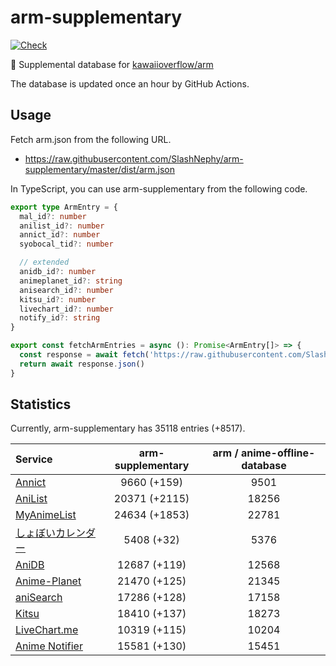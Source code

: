 # arm-supplementary

[![Check](https://github.com/SlashNephy/arm-supplementary/actions/workflows/check-node.yml/badge.svg)](https://github.com/SlashNephy/arm-supplementary/actions/workflows/check-node.yml)

💊 Supplemental database for [kawaiioverflow/arm](https://github.com/kawaiioverflow/arm)

The database is updated once an hour by GitHub Actions.

## Usage

Fetch arm.json from the following URL.

- https://raw.githubusercontent.com/SlashNephy/arm-supplementary/master/dist/arm.json

In TypeScript, you can use arm-supplementary from the following code.

```TypeScript
export type ArmEntry = {
  mal_id?: number
  anilist_id?: number
  annict_id?: number
  syobocal_tid?: number

  // extended
  anidb_id?: number
  animeplanet_id?: string
  anisearch_id?: number
  kitsu_id?: number
  livechart_id?: number
  notify_id?: string
}

export const fetchArmEntries = async (): Promise<ArmEntry[]> => {
  const response = await fetch('https://raw.githubusercontent.com/SlashNephy/arm-supplementary/master/dist/arm.json')
  return await response.json()
}
```

## Statistics

Currently, arm-supplementary has 35118 entries (+8517).

| Service                                     | arm-supplementary | arm / anime-offline-database |
| :------------------------------------------ | :---------------: | :--------------------------: |
| [Annict](https://annict.com)                |    9660 (+159)    |             9501             |
| [AniList](https://anilist.co)               |   20371 (+2115)   |            18256             |
| [MyAnimeList](https://myanimelist.net)      |   24634 (+1853)   |            22781             |
| [しょぼいカレンダー](https://cal.syoboi.jp) |    5408 (+32)     |             5376             |
| [AniDB](https://anidb.net)                  |   12687 (+119)    |            12568             |
| [Anime-Planet](https://anime-planet.com)    |   21470 (+125)    |            21345             |
| [aniSearch](https://anisearch.com)          |   17286 (+128)    |            17158             |
| [Kitsu](https://kitsu.io)                   |   18410 (+137)    |            18273             |
| [LiveChart.me](https://livechart.me)        |   10319 (+115)    |            10204             |
| [Anime Notifier](https://notify.moe)        |   15581 (+130)    |            15451             |
